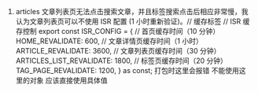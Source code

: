 1. articles 文章列表页无法点击搜索文章，并且标签搜索点击后相应非常慢，我认为文章列表页可以不使用 ISR 配置 (1 小时重新验证)。// 缓存标签
   // ISR 缓存控制
   export const ISR_CONFIG = {
   // 首页缓存时间（10 分钟）
   HOME_REVALIDATE: 600,
   // 文章详情页缓存时间（1 小时）
   ARTICLE_REVALIDATE: 3600,
   // 文章列表页缓存时间（30 分钟）
   ARTICLES_LIST_REVALIDATE: 1800,
   // 标签页缓存时间（20 分钟）
   TAG_PAGE_REVALIDATE: 1200,
   } as const; 打包时这里会报错 不能使用这里的对象 应该直接使用具体值
